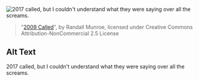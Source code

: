 ![2017 called, but I couldn't understand what they were saying over all the screams.](https://imgs.xkcd.com/comics/2009_called.png)
> "[2009 Called](https://xkcd.com/875/)", by Randall Munroe, licensed under Creative Commons Attribution-NonCommercial 2.5 License

## Alt Text
2017 called, but I couldn't understand what they were saying over all the screams.
